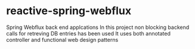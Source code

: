 # reactive-spring-webflux
Spring Webflux back end applcations
In this project non blocking backend calls for retreving DB entries has been used
It uses both annotated controller and functional web design patterns
